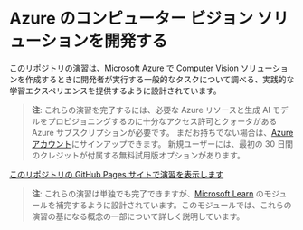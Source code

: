 # Azure のコンピューター ビジョン ソリューションを開発する

このリポジトリの演習は、Microsoft Azure で Computer Vision ソリューションを作成するときに開発者が実行する一般的なタスクについて調べる、実践的な学習エクスペリエンスを提供するように設計されています。

> **注**: これらの演習を完了するには、必要な Azure リソースと生成 AI モデルをプロビジョニングするのに十分なアクセス許可とクォータがある Azure サブスクリプションが必要です。 まだお持ちでない場合は、[Azure アカウント](https://azure.microsoft.com/free)にサインアップできます。 新規ユーザーには、最初の 30 日間のクレジットが付属する無料試用版オプションがあります。

[このリポジトリの GitHub Pages サイトで演習を表示します](https://go.microsoft.com/fwlink/?linkid=2318640)

> **注**: これらの演習は単独でも完了できますが、[Microsoft Learn](https://learn.microsoft.com/training/paths/create-computer-vision-solutions-azure-ai/) のモジュールを補完するように設計されています。このモジュールでは、これらの演習の基になる概念の一部について詳しく説明しています。

